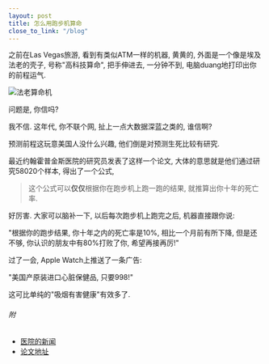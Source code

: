 ```yaml
---
layout: post
title: 怎么用跑步机算命
close_to_link: "/blog"
---
```


之前在Las Vegas旅游, 看到有类似ATM一样的机器, 黄黄的, 外面是一个像是埃及法老的壳子,  号称"高科技算命", 把手伸进去, 一分钟不到, 电脑duang地打印出你的前程运气.

![法老算命机](https://s3-us-west-1.amazonaws.com/blog.zurassic.com/2016/Feb/54194_89a109d312816246-1454795650499.png)

问题是, 你信吗?

我不信. 这年代, 你不联个网, 扯上一点大数据深蓝之类的, 谁信啊? 

预测前程这玩意美国人没什么兴趣, 他们倒是对预测生死比较有研究.

最近约翰霍普金斯医院的研究员发表了这样一个论文, 大体的意思就是他们通过研究58020个样本, 得出了一个公式, 

> 这个公式可以**仅仅**根据你在跑步机上跑一跑的结果, 就推算出你十年的死亡率. 

好厉害. 大家可以脑补一下, 以后每次跑步机上跑完之后, 机器直接跟你说:

"根据你的跑步结果, 你十年之内的死亡率是10%, 相比一个月前有所下降, 但是还不够, 你认识的朋友中有80%打败了你, 希望再接再厉!"

过了一会, Apple Watch上推送了一条广告:

"美国产原装进口心脏保健品, 只要998!"

这可比单纯的"吸烟有害健康"有效多了.

###### 附
- [医院的新闻]( http://www.hopkinsmedicine.org/news/media/releases/treadmill_performance_predicts_mortality?utm_content=bufferfe7a5&utm_medium=social&utm_source=twitter.com&utm_campaign=buffer)
- [论文地址](http://www.sciencedirect.com/science/article/pii/S0025619614011367#)